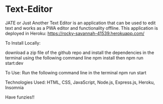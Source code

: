# Text-Editor

JATE or Just Another Text Editor is an application that can be used to edit text and works as a PWA editor and functionality offline. This application is deployed in Heroku: https://rocky-savannah-41539.herokuapp.com/

To Install Locally:

download a zip file of the github repo and install the dependencies in the terminal using the following command line
npm install
then
npm run start:dev

To Use:
Run the following command line in the terminal
npm run start

Technologies Used:
HTML, CSS, JavaScript, Node.js, Express.js, Heroku, Insomnia

Have funzies!!
